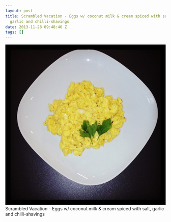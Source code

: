 ```yaml
---
layout: post
title: Scrambled Vacation - Eggs w/ coconut milk & cream spiced with salt,
  garlic and chilli-shavings
date: 2013-11-28 09:48:46 Z
tags: []
---
```

![](/media/2013/11/68353138000.jpg)
Scrambled Vacation - Eggs w/ coconut milk & cream spiced with salt, garlic and chilli-shavings

